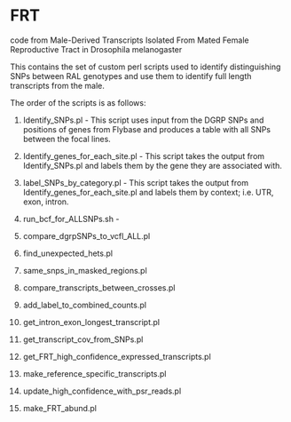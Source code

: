 # FRT
code from Male-Derived Transcripts Isolated From Mated Female Reproductive Tract in Drosophila melanogaster

This contains the set of custom perl scripts used to identify distinguishing SNPs between RAL genotypes and use them to identify full length transcripts from the male.

The order of the scripts is as follows:

1) Identify_SNPs.pl - This script uses input from the DGRP SNPs and positions of genes from Flybase and produces a table with all SNPs between the focal lines.

2) Identify_genes_for_each_site.pl - This script takes the output from Identify_SNPs.pl and labels them by the gene they are associated with.

3) label_SNPs_by_category.pl - This script takes the output from Identify_genes_for_each_site.pl and labels them by context; i.e. UTR, exon, intron. 

4) run_bcf_for_ALLSNPs.sh - 

5) compare_dgrpSNPs_to_vcfl_ALL.pl

6) find_unexpected_hets.pl

7) same_snps_in_masked_regions.pl 

8) compare_transcripts_between_crosses.pl

9) add_label_to_combined_counts.pl

10) get_intron_exon_longest_transcript.pl

12) get_transcript_cov_from_SNPs.pl

13) get_FRT_high_confidence_expressed_transcripts.pl

14) make_reference_specific_transcripts.pl

15) update_high_confidence_with_psr_reads.pl

16) make_FRT_abund.pl


